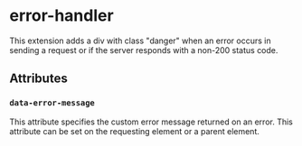 # error-handler

This extension adds a div with class "danger" when an error occurs in sending a request or if the server responds with a non-200 status code.

## Attributes
### `data-error-message`
This attribute specifies the custom error message returned on an error. This attribute can be set on the requesting element or a parent element.